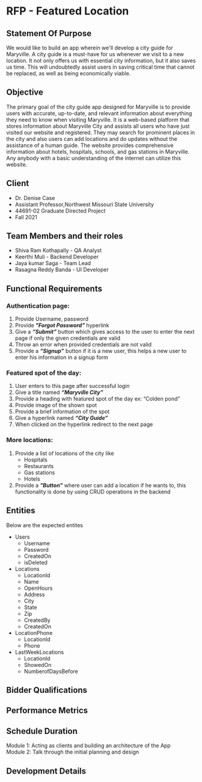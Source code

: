 # RFP - Featured Location
## Statement Of Purpose
We would  like to build an app wherein we'll develop a city guide for Maryville. A city guide is a must-have for us whenever we visit to a new location. It not only offers us with essential city information, but it also saves us time. This will undoubtedly assist users in saving critical time that cannot be replaced, as well as being economically viable.
## Objective
The primary goal of the city guide app designed for Maryville is to provide users with accurate, up-to-date, and relevant information about everything they need to know when visiting Maryville. It is a web-based platform that stores information about Maryville City and assists all users who have just visited our website and registered. They may search for prominent places in the city and also users can add locations and do updates without the assistance of a human guide. The website provides comprehensive information about hotels, hospitals, schools, and gas stations in Maryville. Any anybody with a basic understanding of the internet can utilize this website.
## Client
- Dr. Denise Case
- Assistant Professor,Northwest Missouri State University
- 44691-02 Graduate Directed Project
- Fall 2021
## Team Members and their roles
- Shiva Ram Kothapally - QA Analyst
- Keerthi Muli - Backend Developer
- Jaya kumar Saga - Team Lead
- Rasagna Reddy Banda - UI Developer
## Functional Requirements
### Authentication page:
1.	Provide Username, password
2.	Provide ***"Forgot Password"*** hyperlink
3.	Give a ***“Submit”*** button which gives access to the user to enter the next page if only the given credentials are valid
4.	Throw an error when provided credentials are not valid
5.	Provide a ***“Signup”*** button if it is a new user, this helps a new user to enter his information in a signup form

### Featured spot of the day:
1.	User enters to this page after successful login
2.	Give a title named ***“Maryville City”***
3.	Provide a heading with featured spot of the day ex: “Colden pond”
4.	Provide image of the shown spot
5.	Provide a brief information of the spot
6.	Give a hyperlink named ***“City Guide”***
7.	When clicked on the hyperlink redirect to the next page

### More locations:
1.	Provide a list of locations of the city like 
    -   Hospitals
    -	Restaurants
    -	Gas stations
    -	Hotels
2.	Provide a ***"Button"*** where user can add a location if he wants to, this functionality is done by using CRUD operations in the backend

## Entities 
Below are the expected entites
- Users
    - Username
    - Password
    - CreatedOn
    - isDeleted
 - Locations
    - LocationId
    - Name
    - OpenHours
    - Address
    - City
    - State
    - Zip
    - CreatedBy
    - CreatedOn
 - LocationPhone
    - LocationId
    - Phone
  - LastWeekLocations
    - LocationId
    - ShowedOn
    - NumberofDaysBefore

## Bidder Qualifications
## Performance Metrics
## Schedule Duration
Module 1: Acting as clients and building an architecture of the App<br>
Module 2: Talk through the initial planning and design<br>
## Development Details
